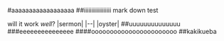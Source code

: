 #aaaaaaaaaaaaaaaaaa
##iiiiiiiiiiiiiiiiii
mark down test

will it work *well*?
|sermon|
|--|
|oyster|
##uuuuuuuuuuuuuu
###eeeeeeeeeeeeeee
####ooooooooooooooooooooooo
##kakikueba